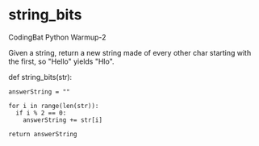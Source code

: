 # string_bits
CodingBat Python Warmup-2

Given a string, return a new string made of every other char starting with the first, so "Hello" yields "Hlo".

def string_bits(str):
  
    answerString = ""
  
    for i in range(len(str)):
      if i % 2 == 0:
        answerString += str[i]

    return answerString
